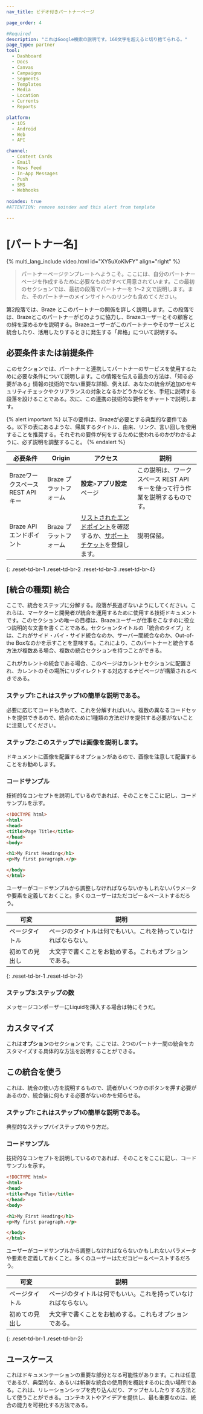 ```yaml
---
nav_title: ビデオ付きパートナーページ

page_order: 4

#Required
description: "これはGoogle検索の説明です。160文字を超えると切り捨てられる。"
page_type: partner
tool:
  - Dashboard
  - Docs
  - Canvas
  - Campaigns
  - Segments
  - Templates
  - Media
  - Location
  - Currents
  - Reports

platform:
  - iOS
  - Android
  - Web
  - API

channel:
  - Content Cards
  - Email
  - News Feed
  - In-App Messages
  - Push
  - SMS
  - Webhooks
  
noindex: true
#ATTENTION: remove noindex and this alert from template

---
```


# \[パートナー名]

{% multi_lang_include video.html id="XY5uXoKIvFY" align="right" %}

> パートナーページテンプレートへようこそ。ここには、自分のパートナーページを作成するために必要なものがすべて用意されています。この最初のセクションでは、最初の段落でパートナーを 1～2 文で説明します。また、そのパートナーのメインサイトへのリンクも含めてください。

第2段落では、Braze とこのパートナーの関係を詳しく説明します。この段落では、Brazeとこのパートナーがどのように協力し、Brazeユーザーとその顧客との絆を深めるかを説明する。Brazeユーザーがこのパートナーやそのサービスと統合したり、活用したりするときに発生する「昇格」について説明する。

## 必要条件または前提条件

このセクションでは、パートナーと連携してパートナーのサービスを使用するために必要な条件について説明します。この情報を伝える最良の方法は、「知る必要がある」情報の技術的でない重要な詳細、例えば、あなたの統合が追加のセキュリティチェックやクリアランスの対象となるかどうかなどを、手短に説明する段落を設けることである。次に、この連携の技術的な要件をチャートで説明します。

{% alert important %}
以下の要件は、Brazeが必要とする典型的な要件である。以下の表にあるような、帰属するタイトル、由来、リンク、言い回しを使用することを推奨する。それぞれの要件が何をするために使われるのかがわかるように、必ず説明を調整すること。
{% endalert %}

| 必要条件 | Origin | アクセス | 説明 |
|---|---|---|---|
|BrazeワークスペースREST APIキー | Braze プラットフォーム | **設定**>**アプリ設定**ページ | この説明は、ワークスペース REST API キーを使って行う作業を説明するものです。 |
|Braze APIエンドポイント | Braze プラットフォーム | [リストされたエンドポイント]({{site.baseurl}}/developer_guide/rest_api/basics/#endpoints)を確認するか、[サポートチケット]({{site.baseurl}}/braze_support/)を登録します。 | 説明保留。 |
{: .reset-td-br-1 .reset-td-br-2 .reset-td-br-3  .reset-td-br-4}

## \[統合の種類] 統合

ここで、統合をステップに分解する。段落が長過ぎないようにしてください。これらは、マーケターと開発者が統合を運用するために使用する技術ドキュメントです。このセクションの唯一の目標は、Brazeユーザーが仕事をこなすのに役立つ説明的な文書を書くことである。セクションタイトルの「統合のタイプ」とは、これがサイド・バイ・サイド統合なのか、サーバー間統合なのか、Out-of-the Boxなのかを示すことを意味する。これにより、このパートナーと統合する方法が複数ある場合、複数の統合セクションを持つことができる。

これがカレントの統合である場合、このページはカレントセクションに配置され、カレントのその場所にリダイレクトする対応するナビページが構築されるべきである。

### ステップ1:これはステップ1の簡単な説明である。

必要に応じてコードも含めて、これを分解すればいい。複数の異なるコードセットを提供できるので、統合のために1種類の方法だけを提供する必要がないことに注意してください。

### ステップ2:このステップでは画像を説明します。

ドキュメントに画像を配置するオプションがあるので、画像を注意して配置することをお勧めします。

### コードサンプル

技術的なコンセプトを説明しているのであれば、そのことをここに記し、コードサンプルを示す。

```html
<!DOCTYPE html>
<html>
<head>
<title>Page Title</title>
</head>
<body>

<h1>My First Heading</h1>
<p>My first paragraph.</p>

</body>
</html>
```

ユーザーがコードサンプルから調整しなければならないかもしれないパラメータや要素を定義しておくこと。多くのユーザーはただコピー＆ペーストするだろう。

| 可変 | 説明 |
| -------- | ----------- |
| ページタイトル | ページのタイトルは何でもいい。これを持っていなければならない。 |
| 初めての見出し | 大文字で書くことをお勧めする。これもオプションである。 |
{: .reset-td-br-1 .reset-td-br-2}


### ステップ3:ステップの数

メッセージコンポーザーにLiquidを挿入する場合は特にそうだ。

## カスタマイズ

これは**オプション**のセクションです。ここでは、2つのパートナー間の統合をカスタマイズする具体的な方法を説明することができる。

## この統合を使う

これは、統合の使い方を説明するもので、読者がいくつかのボタンを押す必要があるのか、統合後に何もする必要がないのかを知らせる。

### ステップ1:これはステップ1の簡単な説明である。

典型的なステップバイステップのやり方だ。

### コードサンプル

技術的なコンセプトを説明しているのであれば、そのことをここに記し、コードサンプルを示す。

```html
<!DOCTYPE html>
<html>
<head>
<title>Page Title</title>
</head>
<body>

<h1>My First Heading</h1>
<p>My first paragraph.</p>

</body>
</html>
```

ユーザーがコードサンプルから調整しなければならないかもしれないパラメータや要素を定義しておくこと。多くのユーザーはただコピー＆ペーストするだろう。

| 可変 | 説明 |
| -------- | ----------- |
| ページタイトル | ページのタイトルは何でもいい。これを持っていなければならない。 |
| 初めての見出し | 大文字で書くことをお勧めする。これもオプションである。 |
{: .reset-td-br-1 .reset-td-br-2}


## ユースケース

これはドキュメンテーションの重要な部分となる可能性があります。これは任意であるが、典型的な、あるいは斬新な統合の使用例を概説するのに良い場所である。これは、リレーションシップを売り込んだり、アップセルしたりする方法として使うことができる。コンテキストやアイデアを提供し、最も重要なのは、統合の能力を可視化する方法である。
